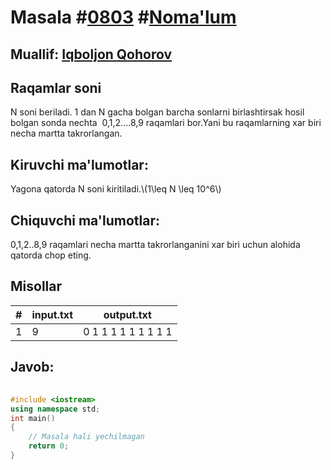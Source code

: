 
<h1>Masala #<a href="https://robocontest.uz/tasks/0803">0803</a> #<a href="https://robocontest.uz/tasks?category=1">Noma'lum</a></h1>
<h2> Muallif: <a href="https://robocontest.uz/profile/iqboljon_07">Iqboljon Qohorov</a></h2>
<h2>Raqamlar soni</h2>
<p>N soni beriladi. 1 dan N gacha bolgan barcha sonlarni birlashtirsak hosil bolgan sonda nechta  0,1,2....8,9 raqamlari bor.Yani bu raqamlarning xar biri necha martta takrorlangan.</p>
<h2>Kiruvchi ma'lumotlar:</h2>
<p>Yagona qatorda N soni kiritiladi.\(1\leq N \leq 10^6\)</p>
<h2>Chiquvchi ma'lumotlar:</h2>
<p>0,1,2..8,9 raqamlari necha martta takrorlanganini xar biri uchun alohida qatorda chop eting.</p>
<h2>Misollar</h2>
<table>
    <thead>
        <tr>
            <th>#</th>
            <th>input.txt</th>
            <th>output.txt</th>
        </tr>
    </thead>
    <tbody>
            <tr>
                <td>1</td>
                <td>9</td>
                <td>0
1
1
1
1
1
1
1
1
1</td>
            </tr>
    </tbody>
    </table>
    
<h2>Javob:</h2>

######
```cpp
#include <iostream>
using namespace std;
int main()
{
    // Masala hali yechilmagan
    return 0;
}
```
